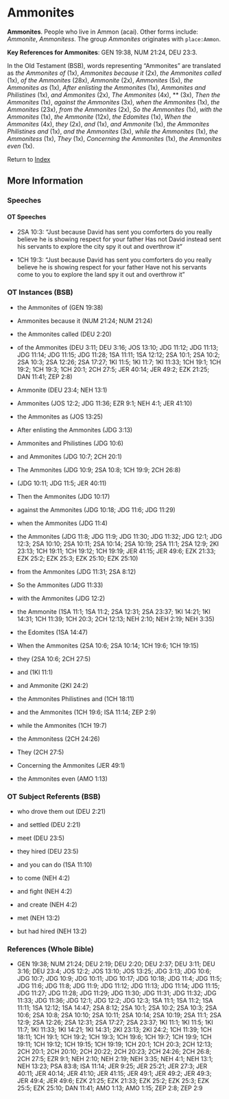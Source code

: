 # Ammonites
**Ammonites**. 
People who live in Ammon (acai). 
Other forms include: 
*Ammonite*, *Ammonitess*. 
The group _Ammonites_ originates with `place:Ammon`. 


**Key References for Ammonites**: 
GEN 19:38, NUM 21:24, DEU 23:3. 


In the Old Testament (BSB), words representing “Ammonites” are translated as 
*the Ammonites of* (1x), *Ammonites because it* (2x), *the Ammonites called* (1x), *of the Ammonites* (28x), *Ammonite* (2x), *Ammonites* (5x), *the Ammonites as* (1x), *After enlisting the Ammonites* (1x), *Ammonites and Philistines* (1x), *and Ammonites* (2x), *The Ammonites* (4x), ** (3x), *Then the Ammonites* (1x), *against the Ammonites* (3x), *when the Ammonites* (1x), *the Ammonites* (23x), *from the Ammonites* (2x), *So the Ammonites* (1x), *with the Ammonites* (1x), *the Ammonite* (12x), *the Edomites* (1x), *When the Ammonites* (4x), *they* (2x), *and* (1x), *and Ammonite* (1x), *the Ammonites Philistines and* (1x), *and the Ammonites* (3x), *while the Ammonites* (1x), *the Ammonitess* (1x), *They* (1x), *Concerning the Ammonites* (1x), *the Ammonites even* (1x). 




Return to [Index](00-Index.md)

## More Information

### Speeches

#### OT Speeches

* 2SA 10:3: “Just because David has sent you comforters do you really believe he is showing respect for your father Has not David instead sent his servants to explore the city spy it out and overthrow it”

* 1CH 19:3: “Just because David has sent you comforters do you really believe he is showing respect for your father Have not his servants come to you to explore the land spy it out and overthrow it”

### OT Instances (BSB)

* the Ammonites of (GEN 19:38)

* Ammonites because it (NUM 21:24; NUM 21:24)

* the Ammonites called (DEU 2:20)

* of the Ammonites (DEU 3:11; DEU 3:16; JOS 13:10; JDG 11:12; JDG 11:13; JDG 11:14; JDG 11:15; JDG 11:28; 1SA 11:11; 1SA 12:12; 2SA 10:1; 2SA 10:2; 2SA 10:3; 2SA 12:26; 2SA 17:27; 1KI 11:5; 1KI 11:7; 1KI 11:33; 1CH 19:1; 1CH 19:2; 1CH 19:3; 1CH 20:1; 2CH 27:5; JER 40:14; JER 49:2; EZK 21:25; DAN 11:41; ZEP 2:8)

* Ammonite (DEU 23:4; NEH 13:1)

* Ammonites (JOS 12:2; JDG 11:36; EZR 9:1; NEH 4:1; JER 41:10)

* the Ammonites as (JOS 13:25)

* After enlisting the Ammonites (JDG 3:13)

* Ammonites and Philistines (JDG 10:6)

* and Ammonites (JDG 10:7; 2CH 20:1)

* The Ammonites (JDG 10:9; 2SA 10:8; 1CH 19:9; 2CH 26:8)

*  (JDG 10:11; JDG 11:5; JER 40:11)

* Then the Ammonites (JDG 10:17)

* against the Ammonites (JDG 10:18; JDG 11:6; JDG 11:29)

* when the Ammonites (JDG 11:4)

* the Ammonites (JDG 11:8; JDG 11:9; JDG 11:30; JDG 11:32; JDG 12:1; JDG 12:3; 2SA 10:10; 2SA 10:11; 2SA 10:14; 2SA 10:19; 2SA 11:1; 2SA 12:9; 2KI 23:13; 1CH 19:11; 1CH 19:12; 1CH 19:19; JER 41:15; JER 49:6; EZK 21:33; EZK 25:2; EZK 25:3; EZK 25:10; EZK 25:10)

* from the Ammonites (JDG 11:31; 2SA 8:12)

* So the Ammonites (JDG 11:33)

* with the Ammonites (JDG 12:2)

* the Ammonite (1SA 11:1; 1SA 11:2; 2SA 12:31; 2SA 23:37; 1KI 14:21; 1KI 14:31; 1CH 11:39; 1CH 20:3; 2CH 12:13; NEH 2:10; NEH 2:19; NEH 3:35)

* the Edomites (1SA 14:47)

* When the Ammonites (2SA 10:6; 2SA 10:14; 1CH 19:6; 1CH 19:15)

* they (2SA 10:6; 2CH 27:5)

* and (1KI 11:1)

* and Ammonite (2KI 24:2)

* the Ammonites Philistines and (1CH 18:11)

* and the Ammonites (1CH 19:6; ISA 11:14; ZEP 2:9)

* while the Ammonites (1CH 19:7)

* the Ammonitess (2CH 24:26)

* They (2CH 27:5)

* Concerning the Ammonites (JER 49:1)

* the Ammonites even (AMO 1:13)



### OT Subject Referents (BSB)

* who drove them out (DEU 2:21)

* and settled (DEU 2:21)

* meet (DEU 23:5)

* they hired (DEU 23:5)

* and you can do (1SA 11:10)

* to come (NEH 4:2)

* and fight (NEH 4:2)

* and create (NEH 4:2)

* met (NEH 13:2)

* but had hired (NEH 13:2)



### References (Whole Bible)

* GEN 19:38; NUM 21:24; DEU 2:19; DEU 2:20; DEU 2:37; DEU 3:11; DEU 3:16; DEU 23:4; JOS 12:2; JOS 13:10; JOS 13:25; JDG 3:13; JDG 10:6; JDG 10:7; JDG 10:9; JDG 10:11; JDG 10:17; JDG 10:18; JDG 11:4; JDG 11:5; JDG 11:6; JDG 11:8; JDG 11:9; JDG 11:12; JDG 11:13; JDG 11:14; JDG 11:15; JDG 11:27; JDG 11:28; JDG 11:29; JDG 11:30; JDG 11:31; JDG 11:32; JDG 11:33; JDG 11:36; JDG 12:1; JDG 12:2; JDG 12:3; 1SA 11:1; 1SA 11:2; 1SA 11:11; 1SA 12:12; 1SA 14:47; 2SA 8:12; 2SA 10:1; 2SA 10:2; 2SA 10:3; 2SA 10:6; 2SA 10:8; 2SA 10:10; 2SA 10:11; 2SA 10:14; 2SA 10:19; 2SA 11:1; 2SA 12:9; 2SA 12:26; 2SA 12:31; 2SA 17:27; 2SA 23:37; 1KI 11:1; 1KI 11:5; 1KI 11:7; 1KI 11:33; 1KI 14:21; 1KI 14:31; 2KI 23:13; 2KI 24:2; 1CH 11:39; 1CH 18:11; 1CH 19:1; 1CH 19:2; 1CH 19:3; 1CH 19:6; 1CH 19:7; 1CH 19:9; 1CH 19:11; 1CH 19:12; 1CH 19:15; 1CH 19:19; 1CH 20:1; 1CH 20:3; 2CH 12:13; 2CH 20:1; 2CH 20:10; 2CH 20:22; 2CH 20:23; 2CH 24:26; 2CH 26:8; 2CH 27:5; EZR 9:1; NEH 2:10; NEH 2:19; NEH 3:35; NEH 4:1; NEH 13:1; NEH 13:23; PSA 83:8; ISA 11:14; JER 9:25; JER 25:21; JER 27:3; JER 40:11; JER 40:14; JER 41:10; JER 41:15; JER 49:1; JER 49:2; JER 49:3; JER 49:4; JER 49:6; EZK 21:25; EZK 21:33; EZK 25:2; EZK 25:3; EZK 25:5; EZK 25:10; DAN 11:41; AMO 1:13; AMO 1:15; ZEP 2:8; ZEP 2:9



